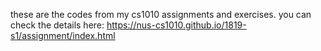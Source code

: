 these are the codes from my cs1010 assignments and exercises.
you can check the details here: https://nus-cs1010.github.io/1819-s1/assignment/index.html